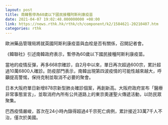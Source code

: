 ```yaml
---
layout: post
title: 南韓暫停為60歲以下國民接種阿斯利康疫苗
date: 2021-04-07 19:02:48.000000000 +08:00
link: https://news.rthk.hk/rthk/ch/component/k2/1584621-20210407.htm
categories: rthk
---
```


歐洲藥品管理局將就英國阿斯利康疫苗與血栓是否有關係，召開記者會。

《韓聯社》引述南韓政府表示，暫停為60歲以下國民接種阿斯利康疫苗。

當地的疫情反彈，再多668宗確診，自2月中以來，單日再次超過600宗，累計超過10萬6800人確診。防疫部門表示，南韓出現第四波疫情的可能性越來越大，呼籲提高警惕，保持克制並取消不必要的聚會。

日本大阪府單日新增878宗新型肺炎確診個案，再創新高。大阪府政府宣布「醫療非常事態宣言」，並取消府內所有公共道路上的東京奧運聖火傳遞活動，以防民眾聚集。

巴西疫情嚴峻，首次在24小時內錄得超過4千宗死亡病例，累計接近33萬7千人不治，僅次於美國。
